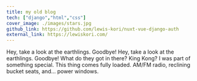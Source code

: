 ```yaml
---
title: my old blog
tech: ["django","html","css"]
cover_image: ./images/stars.jpg
github_link: https://github.com/lewis-kori/nuxt-vue-django-auth
external_link: https://lewiskori.com/
---
```


Hey, take a look at the earthlings. Goodbye! Hey, take a look at the earthlings. Goodbye! What do they got in there? King Kong? I was part of something special. This thing comes fully loaded. AM/FM radio, reclining bucket seats, and... power windows.
